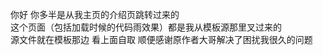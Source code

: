 你好 你多半是从我主页的介绍页跳转过来的 </br>
这个页面（包括加载时候的代码雨效果）都是我从模板源那里叉过来的 </br> 
源文件就在模板那边 看上面自取 顺便感谢原作者大哥解决了困扰我很久的问题 </br> 

